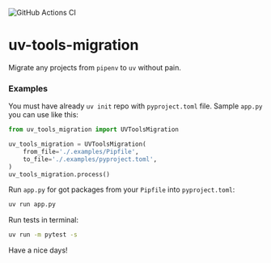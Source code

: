![GitHub Actions CI](https://github.com/itcrab/uv-tools-migration/actions/workflows/python-package-ci.yml/badge.svg)

# uv-tools-migration

Migrate any projects from `pipenv` to `uv` without pain.

### Examples

You must have already `uv init` repo with `pyproject.toml` file.
Sample `app.py` you can use like this:
```Python
from uv_tools_migration import UVToolsMigration

uv_tools_migration = UVToolsMigration(
    from_file='./.examples/Pipfile',
    to_file='./.examples/pyproject.toml',
)
uv_tools_migration.process()
```

Run `app.py` for got packages from your `Pipfile` into `pyproject.toml`:
```Bash
uv run app.py
```

Run tests in terminal:
```Bash
uv run -m pytest -s
```

Have a nice days!
